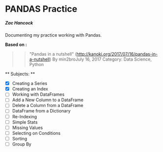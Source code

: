 PANDAS Practice
========================
##### Zac Hancock

Documenting my practice working with Pandas.

**Based on :** 
>>"Pandas in a nutshell" (http://kanoki.org/2017/07/16/pandas-in-a-nutshell)
>>By min2broJuly 16, 2017  Category: Data Science, Python

** Subjects: **
- [x] Creating a Series
- [x] Creating an Index
- [ ] Working with DataFrames
- [ ] Add a New Column to a DataFrame
- [ ] Delete a Column from a DataFrame
- [ ] DataFrame from a Dictionary
- [ ] Re-Indexing
- [ ] Simple Stats
- [ ] Missing Values
- [ ] Selecting on Conditions
- [ ] Sorting
- [ ] Group By
